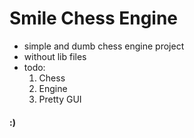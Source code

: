 # Smile Chess Engine
- simple and dumb chess engine project
- without lib files
- todo:
    1. Chess
    2. Engine
    3. Pretty GUI 

#### :)